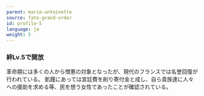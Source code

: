 ```yaml
---
parent: marie-antoinette
source: fate-grand-order
id: profile-5
language: ja
weight: 5
---
```


### 絆Lv.5で開放

革命期には多くの人から憎悪の対象となったが、現代のフランスでは名誉回復が行われている。
飢饉にあっては宮廷費を削り寄付金と成し、自ら貴族達に人々への援助を求める等、民を想う女性であったことが確認されている。
